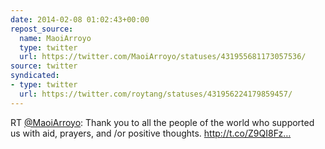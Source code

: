 ```yaml
---
date: 2014-02-08 01:02:43+00:00
repost_source:
  name: MaoiArroyo
  type: twitter
  url: https://twitter.com/MaoiArroyo/statuses/431955681173057536/
source: twitter
syndicated:
- type: twitter
  url: https://twitter.com/roytang/statuses/431956224179859457/
---
```


RT [@MaoiArroyo](https://twitter.com/MaoiArroyo/): Thank you to all the people of the world who supported us with aid, prayers, and /or positive thoughts. http://t.co/Z9QI8Fz…